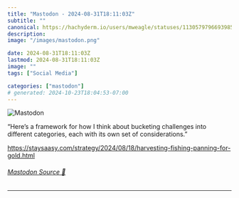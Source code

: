 ```yaml
---
title: "Mastodon - 2024-08-31T18:11:03Z"
subtitle: ""
canonical: https://hachyderm.io/users/mweagle/statuses/113057979669398598
description:
image: "/images/mastodon.png"

date: 2024-08-31T18:11:03Z
lastmod: 2024-08-31T18:11:03Z
image: ""
tags: ["Social Media"]

categories: ["mastodon"]
# generated: 2024-10-23T18:04:53-07:00
---
```

![Mastodon](/images/mastodon.png)

<p>“Here’s a framework for how I think about bucketing challenges into different categories, each with its own set of considerations.”</p><p><a href="https://staysaasy.com/strategy/2024/08/18/harvesting-fishing-panning-for-gold.html" target="_blank" rel="nofollow noopener noreferrer" translate="no"><span class="invisible">https://</span><span class="ellipsis">staysaasy.com/strategy/2024/08</span><span class="invisible">/18/harvesting-fishing-panning-for-gold.html</span></a></p>


###### [Mastodon Source 🐘](https://hachyderm.io/@mweagle/113057979669398598)

___
